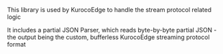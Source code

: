 This library is used by KurocoEdge to handle the stream protocol related logic

It includes a partial JSON Parser, which reads byte-by-byte partial JSON - the output being the custom, bufferless KurocoEdge streaming protocol format
